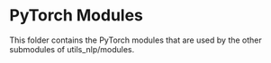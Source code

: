 # PyTorch Modules

This folder contains the PyTorch modules that are used by the other submodules of utils_nlp/modules.